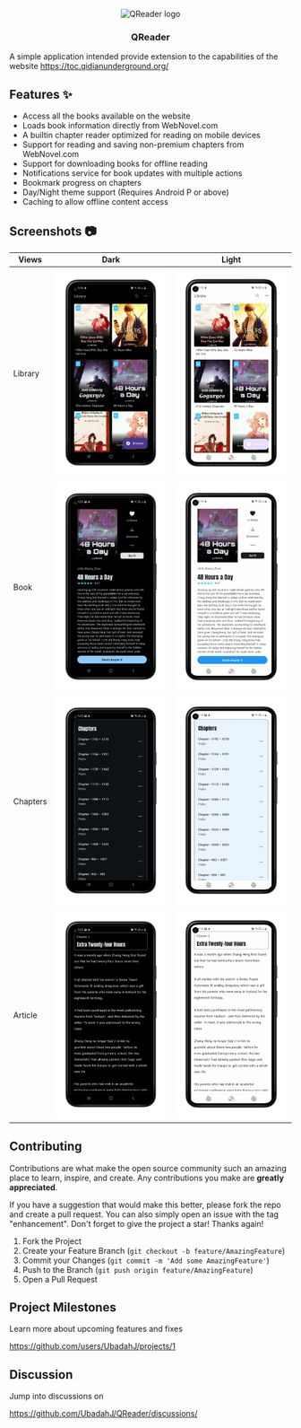 <p align="center">
  <img width="200" src="app_image_logo.svg" alt="QReader logo">
</p>

<h3 align="center">QReader</h3>

A simple application intended provide extension to the capabilities of the website <https://toc.qidianunderground.org/>

## Features :sparkles:

- Access all the books available on the website
- Loads book information directly from WebNovel.com
- A builtin chapter reader optimized for reading on mobile devices
- Support for reading and saving non-premium chapters from WebNovel.com 
- Support for downloading books for offline reading
- Notifications service for book updates with multiple actions
- Bookmark progress on chapters
- Day/Night theme support (Requires Android P or above)
- Caching to allow offline content access

## Screenshots :camera:

| Views    | Dark                                                       | Light                                                        |
| -------- | ---------------------------------------------------------- | ------------------------------------------------------------ |
| Library  | ![library_view_dark](images/library_view_dark.png)         | ![library_view_light](images/library_view_light.png)         |
| Book     | ![book_view_dark](images/book_view_dark.png)               | ![book_view_light](images/book_view_light.png)               |
| Chapters | ![chapters_view_dark](images/chapters_view_dark.png)       | ![chapters_view_light](images/chapters_view_light.png)       |
| Article  | ![text_view_dark](images/text_view_dark.png)               | ![text_view_light](images/text_view_light.png)               |

## Contributing

Contributions are what make the open source community such an amazing place to learn, inspire, and create. Any contributions you make are **greatly appreciated**.

If you have a suggestion that would make this better, please fork the repo and create a pull request. You can also simply open an issue with the tag "enhancement".
Don't forget to give the project a star! Thanks again!

1. Fork the Project
2. Create your Feature Branch (`git checkout -b feature/AmazingFeature`)
3. Commit your Changes (`git commit -m 'Add some AmazingFeature'`)
4. Push to the Branch (`git push origin feature/AmazingFeature`)
5. Open a Pull Request

## Project Milestones

Learn more about upcoming features and fixes

https://github.com/users/UbadahJ/projects/1

## Discussion

Jump into discussions on 

https://github.com/UbadahJ/QReader/discussions/
